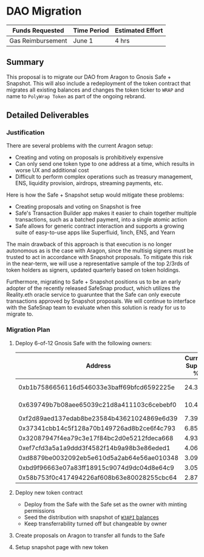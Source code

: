 # DAO Migration

| Funds Requested | Time Period | Estimated Effort 
|-|-|-|
| Gas Reimbursement | June 1 | 4 hrs |

## Summary

This proposal is to migrate our DAO from Aragon to Gnosis Safe + Snapshot. This will also include a redeployment of the token contract that migrates all existing balances and changes the token ticker to `WRAP` and name to `PolyWrap Token` as part of the ongoing rebrand.

## Detailed Deliverables

### Justification

There are several problems with the current Aragon setup:
- Creating and voting on proposals is prohibitively expensive
- Can only send one token type to one address at a time, which results in worse UX and additional cost
- Difficult to perform complex operations such as treasury management, ENS, liquidity provision, airdrops, streaming payments, etc.

Here is how the Safe + Snapshot setup would mitigate these problems:
- Creating proposals and voting on Snapshot is free
- Safe's Transaction Builder app makes it easier to chain together multiple transactions, such as a batched payment, into a single atomic action
- Safe allows for generic contract interaction and supports a growing suite of easy-to-use apps like Superfluid, 1inch, ENS, and Yearn

The main drawback of this approach is that execution is no longer autonomous as is the case with Aragon, since the multisig signers must be trusted to act in accordance with Snapshot proposals. To mitigate this risk in the near-term, we will use a representative sample of the top 2/3rds of token holders as signers, updated quarterly based on token holdings.

Furthermore, migrating to Safe + Snapshot positions us to be an early adopter of the recently released SafeSnap product, which utilizes the Reality.eth oracle service to guaruntee that the Safe can only execute transactions approved by Snapshot proposals. We will continue to interface with the SafeSnap team to evaluate when this solution is ready for us to migrate to.

### Migration Plan

1. Deploy 6-of-12 Gnosis Safe with the following owners:

    | Address | Current Supply % | Votes |
    |-|-|-|
    | 0xb1b7586656116d546033e3baff69bfcd6592225e | 24.37% | 3 (2 proxies) |
    | 0x639749b7b08aee65039c21d8a411103c6cebebf0 | 10.41% | 2 (1 proxy) |
    | 0xf2d89aed137edab8be23584b43621024869e6d39 | 7.39% | 1 |
    | 0x37341cbb14c5f128a70b149726ad8b2ce6f4c793 | 6.85% | 1 |
    | 0x32087947f4ea79c3e17f84bc2d0e5212fdeca668 | 4.93% | 1 |
    | 0xef7cfd3a5a1a9ddd3f4582f14b9a98b3e86eded1 | 4.06% | 1 |
    | 0xd8879be0032092eb5e610d5a2ab64e56ae010348 | 3.09% | 1 |
    | 0xbd9f96663e07a83ff18915c9074d9dc04d8e64c9 | 3.05% | 1 |
    | 0x58b753f0c417494226af608b63e80028255cbc64 | 2.87% | 1 |

2. Deploy new token contract
    - Deploy from the Safe with the Safe set as the owner with minting permissions
    - Seed the distribution with snapshot of [`W3API` balances](https://etherscan.io/token/0x9F59E5Ed123C10D57E92629612511b14628D2799)
    - Keep transferrability turned off but changeable by owner
3. Create proposals on Aragon to transfer all funds to the Safe 
4. Setup snapshot page with new token
